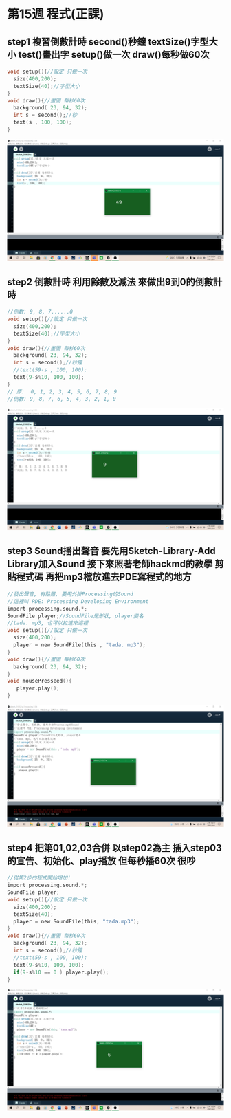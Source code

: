 # 第15週 程式(正課)
## step1 複習倒數計時 second()秒鐘 textSize()字型大小 test()畫出字 setup()做一次 draw()每秒做60次
```c
void setup(){//設定 只做一次
  size(400,200);
  textSize(40);//字型大小
}
void draw(){//畫圖 每秒60次
  background( 23, 94, 32);
  int s = second();//秒
  text(s , 100, 100);
}
```
![image](https://raw.githubusercontent.com/xytungg/2020cce/gh-pages/week15/week15-1.png)
## step2 倒數計時 利用餘數及減法 來做出9到0的倒數計時
```c
//倒數: 9, 8, 7......0
void setup(){//設定 只做一次
  size(400,200);
  textSize(40);//字型大小
}
void draw(){//畫圖 每秒60次
  background( 23, 94, 32);
  int s = second();//秒鐘
  //text(59-s , 100, 100);
  text(9-s%10, 100, 100);
}
// 原:  0, 1, 2, 3, 4, 5, 6, 7, 8, 9
//倒數: 9, 8, 7, 6, 5, 4, 3, 2, 1, 0
```
![image](https://raw.githubusercontent.com/xytungg/2020cce/gh-pages/week15/week15-2.png)
## step3 Sound播出聲音 要先用Sketch-Library-Add Library加入Sound 接下來照著老師hackmd的教學 剪貼程式碼 再把mp3檔放進去PDE寫程式的地方
```c
//發出聲音, 有點難, 要用外掛Processing的Sound
//這裡叫 PDE: Processing Developing Environment
import processing.sound.*;
SoundFile player;//SoundFile是形狀, player變名
//tada. mp3, 也可以拉進來這裡
void setup(){//設定 只做一次
  size(400,200);
  player = new SoundFile(this , "tada. mp3");
}
void draw(){//畫圖 每秒60次
  background( 23, 94, 32);
}
void mousePresseed(){
   player.play(); 
}
```
![image](https://raw.githubusercontent.com/xytungg/2020cce/gh-pages/week15/week15-3.png)
## step4 把第01,02,03合併 以step02為主 插入step03的宣告、初始化、play播放 但每秒播60次 很吵
```c
//從第2步的程式開始增加!
import processing.sound.*;
SoundFile player;
void setup(){//設定 只做一次
  size(400,200);
  textSize(40);
  player = new SoundFile(this, "tada.mp3");
}
void draw(){//畫圖 每秒60次
  background( 23, 94, 32);
  int s = second();//秒鐘
  //text(59-s , 100, 100);
  text(9-s%10, 100, 100);
  if(9-s%10 == 0 ) player.play();
}
```
![image](https://raw.githubusercontent.com/xytungg/2020cce/gh-pages/week15/week15-4.png)

